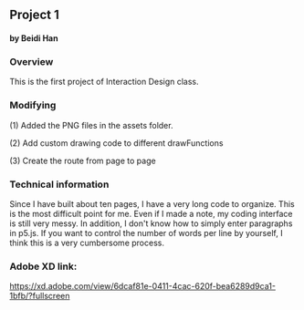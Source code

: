 ## Project 1
#### by Beidi Han


### Overview
This is the first project of Interaction Design class. 


### Modifying

(1) Added the PNG files in the assets folder.

(2) Add custom drawing code to different drawFunctions

(3) Create the route from page to page

### Technical information

Since I have built about ten pages, I have a very long code to organize. This is the most difficult point for me. Even if I made a note, my coding interface is still very messy. In addition, I don't know how to simply enter paragraphs in p5.js. If you want to control the number of words per line by yourself, I think this is a very cumbersome process.

### Adobe XD link: 
https://xd.adobe.com/view/6dcaf81e-0411-4cac-620f-bea6289d9ca1-1bfb/?fullscreen
